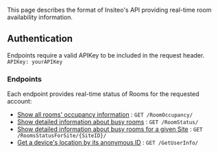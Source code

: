 
This page describes the format of Insiteo's API providing real-time room availability information.

## Authentication

Endpoints require a valid APIKey to be included in the request header.
`APIKey: yourAPIKey`

### Endpoints

Each endpoint provides real-time status of Rooms for the requested account:

* [Show all rooms' occupancy information](RoomOccupancy.md) : `GET /RoomOccupancy/`
* [Show detailed information about busy rooms](RoomStatus.md) : `GET /RoomStatus/`
* [Show detailed information about busy rooms for a given Site](RoomStatus.md) : `GET /RoomsStatusForSite/{SiteID}/`
* [Get a device's location by its anonymous ID](GetUserInfo.md) : `GET /GetUserInfo/`
